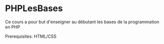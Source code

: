 # PHPLesBases

Ce cours a pour but d'enseigner au débutant les bases de la programmation en PHP

Prerequisites: HTML/CSS
